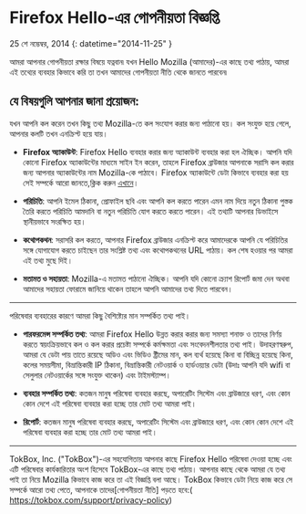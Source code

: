 # Firefox Hello-এর গোপনীয়তা বিজ্ঞপ্তি

25 শে নম্ভেম্বর, 2014
{: datetime="2014-11-25" }

আমরা আপনার গোপনীয়তা রক্ষার বিষয়ে যত্নবান৷ যখন Hello Mozilla (আমাদের)-এর কাছে তথ্য পাঠায়, আমরা এই তথ্যের ব্যবহার কিভাবে করি তা তখন আমাদের গোপনীয়তা নীতি  থেকে জানতে পারবেন৷

## যে বিষয়গুলি আপনার জানা প্রয়োজন:

যখন আপনি কল করেন তখন কিছু তথ্য Mozilla-তে কল সংযোগ করার জন্য পাঠানো হয়। কল সংযুক্ত হয়ে গেলে, আপনার কলটি তখন এনক্রিপ্ট হয়ে যায়।

* **Firefox অ্যাকাউন্ট**: Firefox Hello ব্যবহার করার জন্য অ্যাকাউন্ট ব্যবহার করা হল ঐচ্ছিক।  আপনি যদি কোনো Firefox অ্যাকাউন্টের মাধ্যমে সাইন ইন করেন, তাহলে Firefox ব্রাউজার আপনাকে সরাসি কল করার জন্য আপনার অ্যাকাউন্টের নাম Mozilla-কে পাঠাবে। Firefox অ্যাকাউন্টে ডেটা কিভাবে ব্যবহার করা হয় সেই সম্পর্কে আরো জানতে,ক্লিক করুন [এখানে](https://www.mozilla.org/privacy/firefox-cloud/)।

* **পরিচিতি**: আপনি ইমেল ঠিকানা, প্রোফাইল ছবি এবং আপনি কল করতে পারেন এমন নাম দিয়ে নতুন ঠিকানা পুস্তক তৈরি করতে পরিচিতি আমদানি বা নতুন পরিচিতি যোগ করতে করতে পারেন।  এই তথ্যটি আপনার ডিভাইসে স্থানীয়ভাবে সংরক্ষিত হয়।

* **কথোপকথন**: সরাসরি কল করতে, আপনার Firefox ব্রাউজার এনক্রিপ্ট করে আমাদেরকে আপনি যে পরিচিতির সঙ্গে যোগাযোগ করতে চাইছেন তার সংশ্লিষ্ট তথ্য এবং কথোপকথনের URL পাঠায়। কল শেষ হওয়ার পর আমরা এই তথ্য মুছে দিই।

* **মতামত ও সহায়তা**: Mozilla-এ মতামত পাঠানো ঐচ্ছিক।  আপনি যদি কোনো ক্র্যাশ রিপোর্ট জমা দেন অথবা আমাদের সহায়তা ফোরামে জানিয়ে থাকেন তাহলে আপনি আমাদের তথ্য দিতে পারবেন।

---------------------------------------

পরিষেবার ব্যবহারের কারণে আমরা কিছু বৈশিষ্ট্যের মান সম্পর্কিত তথ্য পাই।

* **পারফরমেন্স সম্পর্কিত তথ্য**: আমরা Firefox Hello উন্নত করার করার জন্য সমস্যা শনাক্ত ও তাদের নির্ণয় করতে স্বয়ংক্রিয়ভাবে কল ও কল করার প্রচেষ্টা সম্পর্কে কর্মক্ষমতা এবং সংবেদনশীলতার তথ্য পাই।  উদাহরণস্বরুপ, আমরা যে ডেটা পায় তাতে রয়েছে অডিও এবং ভিডিও ষ্ট্রীমের মান, কল ব্যর্থ হয়েছে কিনা বা বিচ্ছিন্ন হয়েছে কিনা, কলের সময়সীমা, বিভ্রান্তিকারী IP ঠিকানা, বিভ্রান্তিকারী নেটওয়ার্ক ও হার্ডওয়্যার ডেটা (উদাঃ আপনি যদি wifi বা সেলুলার নেটওয়ার্কের সঙ্গে সংযুক্ত থাকেন) এবং টাইমস্ট্যাম্প।

* **ব্যবহার সম্পর্কিত তথ্য**: কতজন মানুষ পরিষেবা ব্যবহার করছে, অপারেটিং সিস্টেম এবং ব্রাউজারে ধরণ, এবং কোন কোন দেশে এই পরিষেবা ব্যবহার করা হচ্ছে তার মোট তথ্য আমরা পাই।

* **রিপোর্ট**: কতজন মানুষ পরিষেবা ব্যবহার করছে, অপারেটিং সিস্টেম এবং ব্রাউজারে ধরণ, এবং কোন কোন দেশে এই পরিষেবা ব্যবহার করা হচ্ছে তার মোট তথ্য আমরা পাই।

---------------------------------------

TokBox, Inc. ("TokBox")-এর সহযোগিতায় আপনার কাছে Firefox Hello পরিষেবা দেওয়া হচ্ছে এবং এটি পরিষেবার কার্যকারিতার অংশ হিসেবে TokBox-এর কাছে তথ্য পাঠায়।  আপনার কাছে থেকে আমরা যে তথ্য পাই তা নিয়ে Mozilla কিভাবে কাজ করে তা এই বিজ্ঞপ্তি বলা আছে। TokBox কিভাবে ডেটা নিয়ে কাজ করে সে সম্পর্কে আরো তথ্য পেতে, আপনাকে তাদের[গোপনীয়তা নীতি] পড়তে হবে:( https://tokbox.com/support/privacy-policy)
